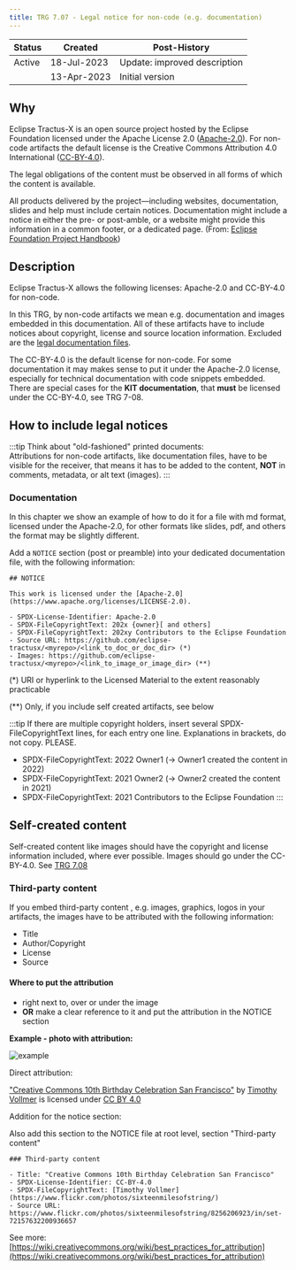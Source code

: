 ```yaml
---
title: TRG 7.07 - Legal notice for non-code (e.g. documentation)
---
```


| Status | Created     | Post-History                 |
|--------|-------------|------------------------------|
| Active | 18-Jul-2023 | Update: improved description |
|        | 13-Apr-2023 | Initial version              |

## Why

Eclipse Tractus-X is an open source project hosted by the Eclipse Foundation licensed under the Apache License 2.0 ([Apache-2.0](https://spdx.org/licenses/Apache-2.0)). For non-code artifacts the default license is the Creative Commons Attribution 4.0 International ([CC-BY-4.0](https://spdx.org/licenses/CC-BY-4.0.html)).

The legal obligations of the content must be observed in all forms of which the content is available.

All products delivered by the project—including websites, documentation, slides and help must include certain notices. Documentation might include a notice in either the pre- or post-amble, or a website might provide this information in a common footer, or a dedicated page. (From: [Eclipse Foundation Project Handbook](https://www.eclipse.org/projects/handbook/#legaldoc-end-user))

## Description

Eclipse Tractus-X allows the following licenses: Apache-2.0 and CC-BY-4.0 for non-code.

In this TRG, by non-code artifacts we mean e.g. documentation and images embedded in this documentation. All of these artifacts have to include notices about copyright, license and source location information. Excluded are the [legal documentation files](/docs/release/trg-7/trg-7-01#description).

The CC-BY-4.0 is the default license for non-code. For some documentation it may makes sense to put it under the Apache-2.0 license, especially for technical documentation with code snippets embedded.
There are special cases for the **KIT documentation**, that **must** be licensed under the CC-BY-4.0, see TRG 7-08.

## How to include legal notices

:::tip
Think about "old-fashioned" printed documents: <br/>
Attributions for non-code artifacts, like documentation files, have to be visible for the receiver, that means
it has to be added to the content, **NOT** in comments, metadata, or alt text (images).
:::

### Documentation

In this chapter we show an example of how to do it for a file with md format, licensed under the Apache-2.0, for other formats like slides, pdf, and others the format may be slightly different.

Add a `NOTICE` section (post or preamble) into your dedicated documentation file, with the following information:

```text
## NOTICE

This work is licensed under the [Apache-2.0](https://www.apache.org/licenses/LICENSE-2.0).

- SPDX-License-Identifier: Apache-2.0
- SPDX-FileCopyrightText: 202x {owner}[ and others]
- SPDX-FileCopyrightText: 202xy Contributors to the Eclipse Foundation
- Source URL: https://github.com/eclipse-tractusx/<myrepo>/<link_to_doc_or_doc_dir> (*)
- Images: https://github.com/eclipse-tractusx/<myrepo>/<link_to_image_or_image_dir> (**)
 ```

(*) URI or hyperlink to the Licensed Material to the extent reasonably practicable

(**) Only, if you include self created artifacts, see below

:::tip
If there are multiple copyright holders, insert several SPDX-FileCopyrightText lines, for each entry one line. Explanations in brackets, do not copy. PLEASE.

- SPDX-FileCopyrightText: 2022 Owner1 (-> Owner1 created the content in 2022)
- SPDX-FileCopyrightText: 2021 Owner2 (-> Owner2 created the content in 2021)
- SPDX-FileCopyrightText: 2021 Contributors to the Eclipse Foundation
:::

## Self-created content

Self-created content like images should have the copyright and license information included, where ever possible. Images should go under the CC-BY-4.0. See [TRG 7.08](/docs/release/trg-7/trg-7-08#self-created-content)

### Third-party content

If you embed third-party content , e.g. images, graphics, logos in your artifacts, the images have to be attributed with the following information:

- Title
- Author/Copyright
- License
- Source

#### Where to put the attribution

- right next to, over or under the image
- **OR** make a clear reference to it and put the attribution in the NOTICE section

**Example - photo with attribution:**

![example](@site/static/img/oss_example_Creative_Commons_10th_Birthday.jpg)

Direct attribution:

["Creative Commons 10th Birthday Celebration San Francisco"](http://www.flickr.com/photos/sixteenmilesofstring/8256206923/in/set-72157632200936657) by [Timothy Vollmer](http://www.flickr.com/photos/sixteenmilesofstring/) is licensed under [CC BY 4.0](http://creativecommons.org/licenses/by/4.0/)

Addition for the notice section:

Also add this section to the NOTICE file at root level, section "Third-party content"

```text
### Third-party content

- Title: "Creative Commons 10th Birthday Celebration San Francisco"
- SPDX-License-Identifier: CC-BY-4.0
- SPDX-FileCopyrightText: [Timothy Vollmer](https://www.flickr.com/photos/sixteenmilesofstring/)
- Source URL: https://www.flickr.com/photos/sixteenmilesofstring/8256206923/in/set-72157632200936657
 ```

See more: [https://wiki.creativecommons.org/wiki/best_practices_for_attribution](https://wiki.creativecommons.org/wiki/best_practices_for_attribution)
